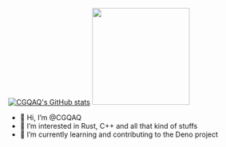 [![CGQAQ's GitHub stats](https://github-readme-stats.vercel.app/api?username=CGQAQ&bg_color=30,e96443,904e95&title_color=fff&text_color=fff)](https://github.com/CGQAQ)
<a href="https://github.com/CGQAQ">
  <img height="195" src="https://github-readme-stats.vercel.app/api/top-langs/?username=cgqaq&layout=compact&langs_count=8">
</a>

- 👋 Hi, I’m @CGQAQ
- 👀 I’m interested in Rust, C++ and all that kind of stuffs
- 🌱 I’m currently learning and contributing to the Deno project

<!---
CGQAQ/CGQAQ is a ✨ special ✨ repository because its `README.md` (this file) appears on your GitHub profile.
You can click the Preview link to take a look at your changes.
--->
